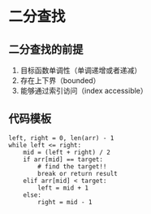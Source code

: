 # 二分查找

## 二分查找的前提

1. 目标函数单调性（单调递增或者递减）
2. 存在上下界（bounded）
3. 能够通过索引访问（index accessible）

## 代码模板

```
left, right = 0, len(arr) - 1
while left <= right:
    mid = (left + right) / 2
    if arr[mid] == target:
        # find the target!!
        break or return result
    elif arr[mid] < target:
        left = mid + 1
    else:
        right = mid - 1
```